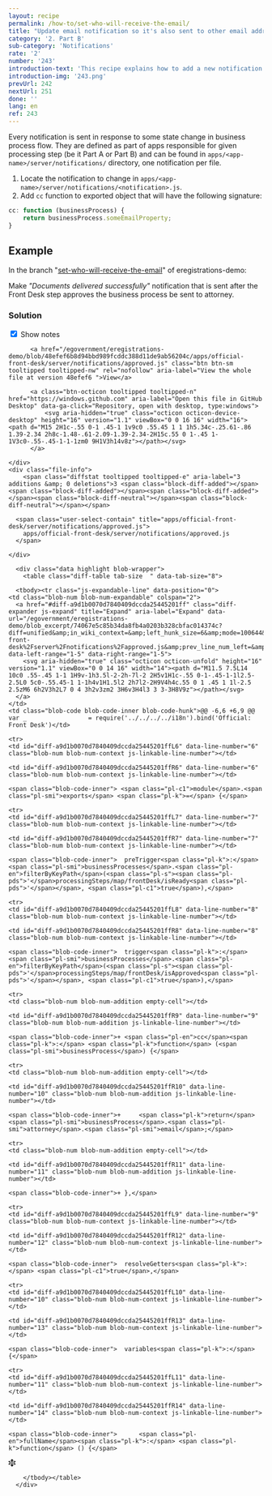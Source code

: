 ```yaml
---
layout: recipe
permalink: /how-to/set-who-will-receive-the-email/
title: "Update email notification so it's also sent to other email address"
category: '2. Part B'
sub-category: 'Notifications'
rate: '2'
number: '243'
introduction-text: 'This recipe explains how to add a new notification recipient in a cc field of an email.'
introduction-img: '243.png'
prevUrl: 242
nextUrl: 251
done: ''
lang: en
ref: 243
---
```


Every notification is sent in response to some state change in business process flow. They are defined as part of apps responsible for given processing step (be it Part A or Part B) and can be found in `apps/<app-name>/server/notifications/` directory, one notification per file.

1. Locate the notification to change in `apps/<app-name>/server/notifications/<notification>.js`.
2. Add `cc` function to exported object that will have the following signature:

```javascript
cc: function (businessProcess) {
    return businessProcess.someEmailProperty;
}
```

## Example

In the branch "[set-who-will-receive-the-email](https://github.com/egovernment/eregistrations-demo/tree/set-who-will-receive-the-email)" of eregistrations-demo:

Make *"Documents delivered successfully"* notification that is sent after the Front Desk step approves the business process be sent to attorney.

### Solution

<div id="files" class="diff-view " onclick="window.open('https://github.com/egovernment/eregistrations-demo/compare/set-who-will-receive-the-email...set-who-will-receive-the-email-solution#files')">


<a name="diff-a9d1b0070d7840409dccda25445201ff"></a>
<div id="diff-0" class="file js-details-container




             show-inline-notes
           ">
  <div class="file-header" data-path="apps/official-front-desk/server/notifications/approved.js">
    <div class="file-actions">
        <span class="show-file-notes">
          <label>
            <input checked="checked" class="js-toggle-file-notes" type="checkbox">
            Show notes
          </label>
        </span>

          <a href="/egovernment/eregistrations-demo/blob/48efef6b8d94bbd989fcddc388d11de9ab56204c/apps/official-front-desk/server/notifications/approved.js" class="btn btn-sm tooltipped tooltipped-nw" rel="nofollow" aria-label="View the whole file at version 48efef6 ">View</a>

          <a class="btn-octicon tooltipped tooltipped-n" href="https://windows.github.com" aria-label="Open this file in GitHub Desktop" data-ga-click="Repository, open with desktop, type:windows">
              <svg aria-hidden="true" class="octicon octicon-device-desktop" height="16" version="1.1" viewBox="0 0 16 16" width="16"><path d="M15 2H1c-.55 0-1 .45-1 1v9c0 .55.45 1 1 1h5.34c-.25.61-.86 1.39-2.34 2h8c-1.48-.61-2.09-1.39-2.34-2H15c.55 0 1-.45 1-1V3c0-.55-.45-1-1-1zm0 9H1V3h14v8z"></path></svg>
          </a>

    </div>
    <div class="file-info">
        <span class="diffstat tooltipped tooltipped-e" aria-label="3 additions &amp; 0 deletions">3 <span class="block-diff-added"></span><span class="block-diff-added"></span><span class="block-diff-added"></span><span class="block-diff-neutral"></span><span class="block-diff-neutral"></span></span>

      <span class="user-select-contain" title="apps/official-front-desk/server/notifications/approved.js">
        apps/official-front-desk/server/notifications/approved.js
      </span>

    </div>
  </div>

      <div class="data highlight blob-wrapper">
        <table class="diff-table tab-size  " data-tab-size="8">

      <tbody><tr class="js-expandable-line" data-position="0">
    <td class="blob-num blob-num-expandable" colspan="2">
      <a href="#diff-a9d1b0070d7840409dccda25445201ff" class="diff-expander js-expand" title="Expand" aria-label="Expand" data-url="/egovernment/eregistrations-demo/blob_excerpt/74067e5c85b34da8fb4a0203b328cbfac014374c?diff=unified&amp;in_wiki_context=&amp;left_hunk_size=6&amp;mode=100644&amp;next_line_num_left=6&amp;next_line_num_right=6&amp;path=apps%2Fofficial-front-desk%2Fserver%2Fnotifications%2Fapproved.js&amp;prev_line_num_left=&amp;prev_line_num_right=&amp;right_hunk_size=9" data-left-range="1-5" data-right-range="1-5">
        <svg aria-hidden="true" class="octicon octicon-unfold" height="16" version="1.1" viewBox="0 0 14 16" width="14"><path d="M11.5 7.5L14 10c0 .55-.45 1-1 1H9v-1h3.5l-2-2h-7l-2 2H5v1H1c-.55 0-1-.45-1-1l2.5-2.5L0 5c0-.55.45-1 1-1h4v1H1.5l2 2h7l2-2H9V4h4c.55 0 1 .45 1 1l-2.5 2.5zM6 6h2V3h2L7 0 4 3h2v3zm2 3H6v3H4l3 3 3-3H8V9z"></path></svg>
      </a>
    </td>
    <td class="blob-code blob-code-inner blob-code-hunk">@@ -6,6 +6,9 @@ var _                 = require('../../../../i18n').bind('Official: Front Desk')</td>
  </tr>

    <tr>
    <td id="diff-a9d1b0070d7840409dccda25445201ffL6" data-line-number="6" class="blob-num blob-num-context js-linkable-line-number"></td>

    <td id="diff-a9d1b0070d7840409dccda25445201ffR6" data-line-number="6" class="blob-num blob-num-context js-linkable-line-number"></td>

  <td class="blob-code blob-code-context">

    <span class="blob-code-inner"> <span class="pl-c1">module</span>.<span class="pl-smi">exports</span> <span class="pl-k">=</span> {</span>

  </td>
</tr>


    <tr>
    <td id="diff-a9d1b0070d7840409dccda25445201ffL7" data-line-number="7" class="blob-num blob-num-context js-linkable-line-number"></td>

    <td id="diff-a9d1b0070d7840409dccda25445201ffR7" data-line-number="7" class="blob-num blob-num-context js-linkable-line-number"></td>

  <td class="blob-code blob-code-context">

    <span class="blob-code-inner">  preTrigger<span class="pl-k">:</span> <span class="pl-smi">businessProcesses</span>.<span class="pl-en">filterByKeyPath</span>(<span class="pl-s"><span class="pl-pds">'</span>processingSteps/map/frontDesk/isReady<span class="pl-pds">'</span></span>, <span class="pl-c1">true</span>),</span>

  </td>
</tr>


    <tr>
    <td id="diff-a9d1b0070d7840409dccda25445201ffL8" data-line-number="8" class="blob-num blob-num-context js-linkable-line-number"></td>

    <td id="diff-a9d1b0070d7840409dccda25445201ffR8" data-line-number="8" class="blob-num blob-num-context js-linkable-line-number"></td>

  <td class="blob-code blob-code-context">

    <span class="blob-code-inner">  trigger<span class="pl-k">:</span> <span class="pl-smi">businessProcesses</span>.<span class="pl-en">filterByKeyPath</span>(<span class="pl-s"><span class="pl-pds">'</span>processingSteps/map/frontDesk/isApproved<span class="pl-pds">'</span></span>, <span class="pl-c1">true</span>),</span>

  </td>
</tr>


    <tr>
    <td class="blob-num blob-num-addition empty-cell"></td>

    <td id="diff-a9d1b0070d7840409dccda25445201ffR9" data-line-number="9" class="blob-num blob-num-addition js-linkable-line-number"></td>

  <td class="blob-code blob-code-addition">

    <span class="blob-code-inner">+ <span class="pl-en">cc</span><span class="pl-k">:</span> <span class="pl-k">function</span> (<span class="pl-smi">businessProcess</span>) {</span>

  </td>
</tr>


    <tr>
    <td class="blob-num blob-num-addition empty-cell"></td>

    <td id="diff-a9d1b0070d7840409dccda25445201ffR10" data-line-number="10" class="blob-num blob-num-addition js-linkable-line-number"></td>

  <td class="blob-code blob-code-addition">

    <span class="blob-code-inner">+     <span class="pl-k">return</span> <span class="pl-smi">businessProcess</span>.<span class="pl-smi">attorney</span>.<span class="pl-smi">email</span>;</span>

  </td>
</tr>


    <tr>
    <td class="blob-num blob-num-addition empty-cell"></td>

    <td id="diff-a9d1b0070d7840409dccda25445201ffR11" data-line-number="11" class="blob-num blob-num-addition js-linkable-line-number"></td>

  <td class="blob-code blob-code-addition">

    <span class="blob-code-inner">+ },</span>

  </td>
</tr>


    <tr>
    <td id="diff-a9d1b0070d7840409dccda25445201ffL9" data-line-number="9" class="blob-num blob-num-context js-linkable-line-number"></td>

    <td id="diff-a9d1b0070d7840409dccda25445201ffR12" data-line-number="12" class="blob-num blob-num-context js-linkable-line-number"></td>

  <td class="blob-code blob-code-context">

    <span class="blob-code-inner">  resolveGetters<span class="pl-k">:</span> <span class="pl-c1">true</span>,</span>

  </td>
</tr>


    <tr>
    <td id="diff-a9d1b0070d7840409dccda25445201ffL10" data-line-number="10" class="blob-num blob-num-context js-linkable-line-number"></td>

    <td id="diff-a9d1b0070d7840409dccda25445201ffR13" data-line-number="13" class="blob-num blob-num-context js-linkable-line-number"></td>

  <td class="blob-code blob-code-context">

    <span class="blob-code-inner">  variables<span class="pl-k">:</span> {</span>

  </td>
</tr>


    <tr>
    <td id="diff-a9d1b0070d7840409dccda25445201ffL11" data-line-number="11" class="blob-num blob-num-context js-linkable-line-number"></td>

    <td id="diff-a9d1b0070d7840409dccda25445201ffR14" data-line-number="14" class="blob-num blob-num-context js-linkable-line-number"></td>

  <td class="blob-code blob-code-context">

    <span class="blob-code-inner">      <span class="pl-en">fullName</span><span class="pl-k">:</span> <span class="pl-k">function</span> () {</span>

  </td>
</tr>


  <tr class="js-expandable-line">
   <td class="blob-num blob-num-expandable" colspan="2">
     <a href="#diff-a9d1b0070d7840409dccda25445201ff" class="diff-expander js-expand" title="Expand" aria-label="Expand" data-url="/egovernment/eregistrations-demo/blob_excerpt/74067e5c85b34da8fb4a0203b328cbfac014374c?diff=unified&amp;in_wiki_context=&amp;mode=100644&amp;path=apps%2Fofficial-front-desk%2Fserver%2Fnotifications%2Fapproved.js&amp;prev_line_num_left=11&amp;prev_line_num_right=14" data-left-range="12-29" data-right-range="15-29">
       <svg aria-hidden="true" class="octicon octicon-unfold" height="16" version="1.1" viewBox="0 0 14 16" width="14"><path d="M11.5 7.5L14 10c0 .55-.45 1-1 1H9v-1h3.5l-2-2h-7l-2 2H5v1H1c-.55 0-1-.45-1-1l2.5-2.5L0 5c0-.55.45-1 1-1h4v1H1.5l2 2h7l2-2H9V4h4c.55 0 1 .45 1 1l-2.5 2.5zM6 6h2V3h2L7 0 4 3h2v3zm2 3H6v3H4l3 3 3-3H8V9z"></path></svg>
     </a>
   </td>
   <td class="blob-code blob-code-expandable"></td>
  </tr>

        </tbody></table>
      </div>
</div>

</div>
